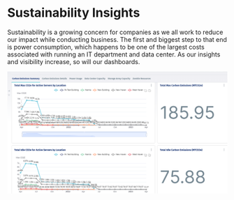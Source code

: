 # Sustainability Insights

Sustainability is a growing concern for companies as we all work to reduce our impact while conducting business. The first and biggest step to that end is power consumption, which happens to be one of the largest costs associated with running an IT department and data center. As our insights and visibility increase, so will our dashboards.

![Carbon Emission Analysis](/Assets/Thumbnails/Sustainability_Insights_Carbon_Emissions_Thumbnail.png)
